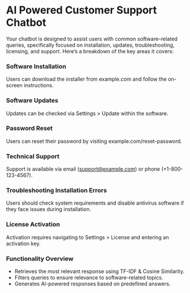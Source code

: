 # AI Powered Customer Support Chatbot

Your chatbot is designed to assist users with common software-related queries, specifically focused on installation, updates, troubleshooting, licensing, and support. Here’s a breakdown of the key areas it covers:

### Software Installation

Users can download the installer from example.com and follow the on-screen instructions.
### Software Updates

Updates can be checked via Settings > Update within the software.
### Password Reset

Users can reset their password by visiting example.com/reset-password.
### Technical Support

Support is available via email (support@example.com) or phone (+1-800-123-4567).
### Troubleshooting Installation Errors

Users should check system requirements and disable antivirus software if they face issues during installation.
### License Activation

Activation requires navigating to Settings > License and entering an activation key.
### Functionality Overview
- Retrieves the most relevant response using TF-IDF & Cosine Similarity.
- Filters queries to ensure relevance to software-related topics.
- Generates AI-powered responses based on predefined answers.

